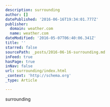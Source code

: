 ```yaml
---
description: surrounding
author: []
datePublished: '2016-06-16T19:34:01.777Z'
publisher:
  domain: weather.com
  name: weather.com
dateModified: '2016-05-07T06:40:06.341Z'
title: ''
starred: false
sourcePath: _posts/2016-06-16-surrounding.md
inFeed: true
hasPage: true
inNav: false
url: surrounding/index.html
_context: 'http://schema.org'
_type: Article

---
```

surrounding